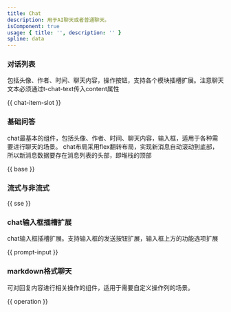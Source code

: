 ```yaml
---
title: Chat
description: 用于AI聊天或者普通聊天。
isComponent: true
usage: { title: '', description: '' }
spline: data
---
```


### 对话列表
包括头像、作者、时间、聊天内容，操作按钮，支持各个模块插槽扩展。注意聊天文本必须通过t-chat-text传入content属性

{{ chat-item-slot }}
### 基础问答

chat最基本的组件，包括头像、作者、时间、聊天内容，输入框，适用于各种需要进行聊天的场景。
chat布局采用flex翻转布局，实现新消息自动滚动到底部，所以新消息数据要存在消息列表的头部，即堆栈的顶部

{{ base }}
### 流式与非流式

{{ sse }}
### chat输入框插槽扩展

chat输入框插槽扩展。支持输入框的发送按钮扩展，输入框上方的功能选项扩展

{{ prompt-input }}
### markdown格式聊天

可对回复内容进行相关操作的组件，适用于需要自定义操作列的场景。

{{ operation }}



